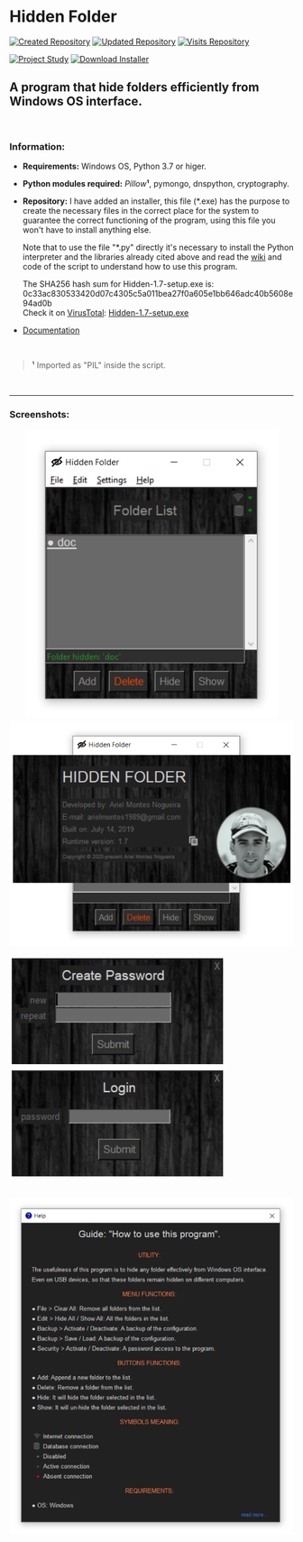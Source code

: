 # Hidden Folder

[![Created Repository](https://badges.pufler.dev/created/Ariel-MN/Hidden_Folder)](https://github.com/Ariel-MN/Hidden_Folder/)
[![Updated Repository](https://badges.pufler.dev/updated/Ariel-MN/Hidden_Folder)](https://github.com/Ariel-MN/Hidden_Folder/)
[![Visits Repository](https://badges.pufler.dev/visits/Ariel-MN/Hidden_Folder)](https://github.com/Ariel-MN/Hidden_Folder/)

[![Project Study](https://img.shields.io/badge/project-study-informational)](https://montesariel.com/portfolio/project-2)
[![Download Installer](https://img.shields.io/badge/download-installer-green)](https://github.com/Ariel-MN/Hidden_Folder/raw/master/Hidden-1.7-setup.exe)

## A program that hide folders efficiently from Windows OS interface.

<br>

### Information:

- **Requirements:** Windows OS, Python 3.7 or higer.

- **Python modules required:** _Pillow_**¹**, pymongo, dnspython, cryptography.

- **Repository:** I have added an installer, this file (\*.exe) has the purpose to create the necessary files in the correct place for the system to guarantee the correct functioning of the program, using this file you won't have to install anything else. <br>

  Note that to use the file "\*.py" directly it's necessary to install the Python interpreter and the libraries already cited above and read the [wiki](https://github.com/Ariel-MN/Hidden_Folder/wiki) and code of the script to understand how to use this program.

  The SHA256 hash sum for Hidden-1.7-setup.exe is:
  <br>
  0c33ac830533420d07c4305c5a011bea27f0a605e1bb646adc40b5608e94ad0b
  <br>
  Check it on [VirusTotal](https://www.virustotal.com): [Hidden-1.7-setup.exe](https://www.virustotal.com/gui/file/0c33ac830533420d07c4305c5a011bea27f0a605e1bb646adc40b5608e94ad0b/detection)

- [Documentation](https://github.com/Ariel-MN/Hidden_Folder/wiki)

<br>

> **¹** Imported as "PIL" inside the script.

<br>

<hr>

### Screenshots:

<p align="center">
  <img src="docs/Screenshot_1.png">
  
  <br>
  
  <img src="docs/Screenshot_2.png">
   
  <br>
  
  <img src="docs/Screenshot_3.png"> <img src="docs/Screenshot_4.png">
     
  <br>
  
  <img src="docs/Screenshot_5.png">
</p>
